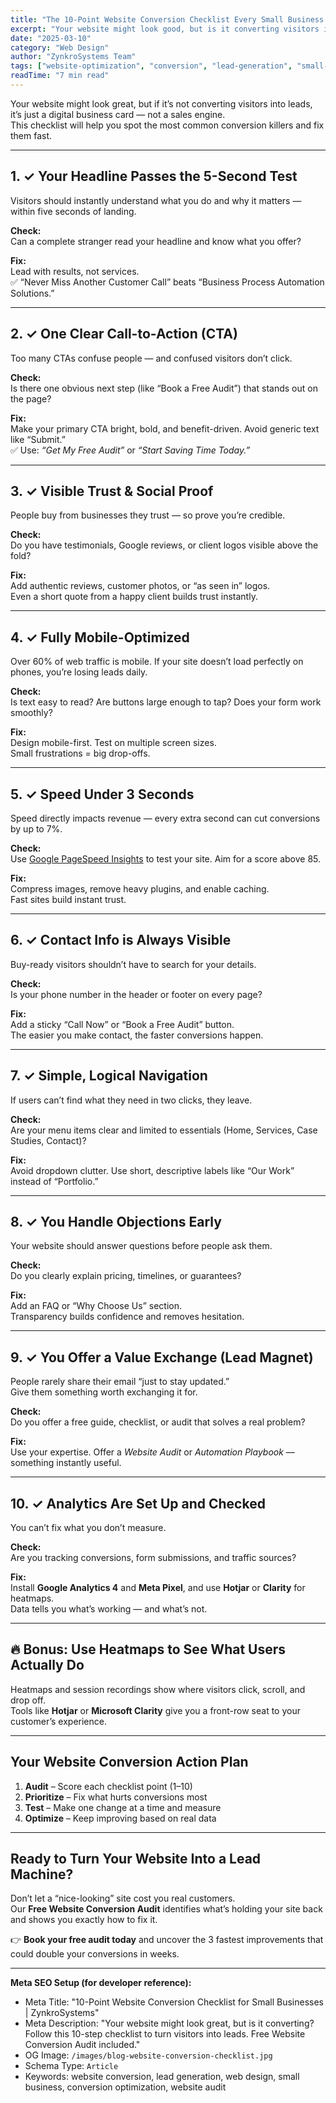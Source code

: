 ```yaml
---
title: "The 10-Point Website Conversion Checklist Every Small Business Needs"
excerpt: "Your website might look good, but is it converting visitors into customers? Use this simple 10-step checklist to find and fix the leaks in your conversion funnel."
date: "2025-03-10"
category: "Web Design"
author: "ZynkroSystems Team"
tags: ["website-optimization", "conversion", "lead-generation", "small-business"]
readTime: "7 min read"
---
```


Your website might look great, but if it’s not converting visitors into leads, it’s just a digital business card — not a sales engine.  
This checklist will help you spot the most common conversion killers and fix them fast.

---

## 1. ✓ Your Headline Passes the 5-Second Test

Visitors should instantly understand what you do and why it matters — within five seconds of landing.

**Check:**  
Can a complete stranger read your headline and know what you offer?

**Fix:**  
Lead with results, not services.  
✅ “Never Miss Another Customer Call” beats “Business Process Automation Solutions.”

---

## 2. ✓ One Clear Call-to-Action (CTA)

Too many CTAs confuse people — and confused visitors don’t click.

**Check:**  
Is there one obvious next step (like “Book a Free Audit”) that stands out on the page?

**Fix:**  
Make your primary CTA bright, bold, and benefit-driven. Avoid generic text like “Submit.”  
✅ Use: *“Get My Free Audit”* or *“Start Saving Time Today.”*

---

## 3. ✓ Visible Trust & Social Proof

People buy from businesses they trust — so prove you’re credible.

**Check:**  
Do you have testimonials, Google reviews, or client logos visible above the fold?

**Fix:**  
Add authentic reviews, customer photos, or “as seen in” logos.  
Even a short quote from a happy client builds trust instantly.

---

## 4. ✓ Fully Mobile-Optimized

Over 60% of web traffic is mobile. If your site doesn’t load perfectly on phones, you’re losing leads daily.

**Check:**  
Is text easy to read? Are buttons large enough to tap? Does your form work smoothly?

**Fix:**  
Design mobile-first. Test on multiple screen sizes.  
Small frustrations = big drop-offs.

---

## 5. ✓ Speed Under 3 Seconds

Speed directly impacts revenue — every extra second can cut conversions by up to 7%.

**Check:**  
Use [Google PageSpeed Insights](https://pagespeed.web.dev/) to test your site. Aim for a score above 85.

**Fix:**  
Compress images, remove heavy plugins, and enable caching.  
Fast sites build instant trust.

---

## 6. ✓ Contact Info is Always Visible

Buy-ready visitors shouldn’t have to search for your details.

**Check:**  
Is your phone number in the header or footer on every page?

**Fix:**  
Add a sticky “Call Now” or “Book a Free Audit” button.  
The easier you make contact, the faster conversions happen.

---

## 7. ✓ Simple, Logical Navigation

If users can’t find what they need in two clicks, they leave.

**Check:**  
Are your menu items clear and limited to essentials (Home, Services, Case Studies, Contact)?

**Fix:**  
Avoid dropdown clutter. Use short, descriptive labels like “Our Work” instead of “Portfolio.”

---

## 8. ✓ You Handle Objections Early

Your website should answer questions before people ask them.

**Check:**  
Do you clearly explain pricing, timelines, or guarantees?

**Fix:**  
Add an FAQ or “Why Choose Us” section.  
Transparency builds confidence and removes hesitation.

---

## 9. ✓ You Offer a Value Exchange (Lead Magnet)

People rarely share their email “just to stay updated.”  
Give them something worth exchanging it for.

**Check:**  
Do you offer a free guide, checklist, or audit that solves a real problem?

**Fix:**  
Use your expertise. Offer a *Website Audit* or *Automation Playbook* — something instantly useful.

---

## 10. ✓ Analytics Are Set Up and Checked

You can’t fix what you don’t measure.

**Check:**  
Are you tracking conversions, form submissions, and traffic sources?

**Fix:**  
Install **Google Analytics 4** and **Meta Pixel**, and use **Hotjar** or **Clarity** for heatmaps.  
Data tells you what’s working — and what’s not.

---

## 🔥 Bonus: Use Heatmaps to See What Users Actually Do

Heatmaps and session recordings show where visitors click, scroll, and drop off.  
Tools like **Hotjar** or **Microsoft Clarity** give you a front-row seat to your customer’s experience.

---

## Your Website Conversion Action Plan

1. **Audit** – Score each checklist point (1–10)  
2. **Prioritize** – Fix what hurts conversions most  
3. **Test** – Make one change at a time and measure  
4. **Optimize** – Keep improving based on real data  

---

## Ready to Turn Your Website Into a Lead Machine?

Don’t let a “nice-looking” site cost you real customers.  
Our **Free Website Conversion Audit** identifies what’s holding your site back and shows you exactly how to fix it.

👉 **Book your free audit today** and uncover the 3 fastest improvements that could double your conversions in weeks.

---

**Meta SEO Setup (for developer reference):**
- Meta Title: "10-Point Website Conversion Checklist for Small Businesses | ZynkroSystems"
- Meta Description: "Your website might look great, but is it converting? Follow this 10-step checklist to turn visitors into leads. Free Website Conversion Audit included."
- OG Image: `/images/blog-website-conversion-checklist.jpg`
- Schema Type: `Article`
- Keywords: website conversion, lead generation, web design, small business, conversion optimization, website audit
